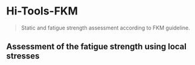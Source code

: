 # Hi-Tools-FKM
> Static and fatigue strength assessment according to FKM guideline.
## Assessment of the fatigue strength using local stresses


